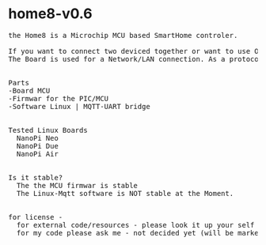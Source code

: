 

# home8-v0.6
<pre>
the Home8 is a Microchip MCU based SmartHome controler.

If you want to connect two deviced together or want to use OpenHub etc... a Linux board of some kind is needed. (eg NanoPI NEO)
The Board is used for a Network/LAN connection. As a protocol MQTT is used.


Parts
-Board MCU
-Firmwar for the PIC/MCU
-Software Linux | MQTT-UART bridge


Tested Linux Boards
  NanoPi Neo
  NanoPi Due
  NanoPi Air


Is it stable?
  The the MCU firmwar is stable
  The Linux-Mqtt software is NOT stable at the Moment.


for license - 
  for external code/resources - please look it up your self (eclipse paho etc... )
  for my code please ask me - not decided yet (will be marked on top of every file)
<pre>
